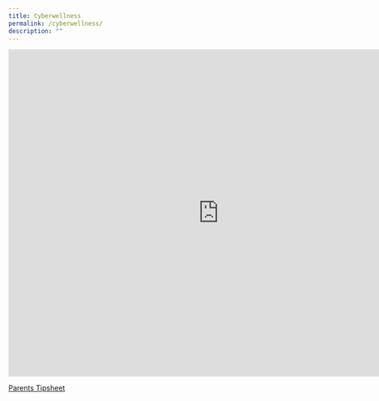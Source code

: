 ```yaml
---
title: Cyberwellness
permalink: /cyberwellness/
description: ""
---
```

<iframe style="width: 829px; height: 646px;" allowfullscreen="true" height="749" width="960" frameborder="0" src="https://docs.google.com/presentation/d/e/2PACX-1vTG9oSc0eWrRPAc74j4Y7PnjLqcS8Wr-pJjoiZZOeNBEkoaEkniApJeQZHpp_mq3RFVfDHDdZrERCjV/embed?start=false&amp;loop=false&amp;delayms=3000"></iframe>

[Parents Tipsheet](/files/2019%20Connect%20T2%20Parents%20Tipsheet%20-%20Pri.pdf)